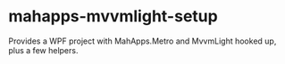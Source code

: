 # mahapps-mvvmlight-setup
Provides a WPF project with MahApps.Metro and MvvmLight hooked up, plus a few helpers.
